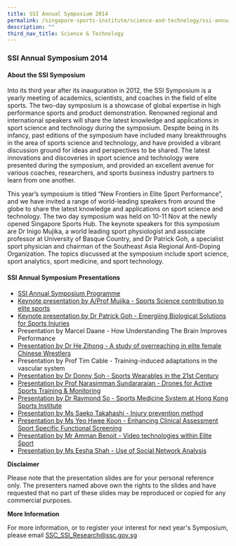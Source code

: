 ```yaml
---
title: SSI Annual Symposium 2014
permalink: /singapore-sports-institute/science-and-technology/ssi-annual-symposium-2014/
description: ""
third_nav_title: Science & Technology
---
```

### **SSI Annual Symposium 2014**

#### **About the SSI Symposium**

Into its third year after its inauguration in 2012, the SSI Symposium is a yearly meeting of academics, scientists, and coaches in the field of elite sports. The two-day symposium is a showcase of global expertise in high performance sports and product demonstration. Renowned regional and international speakers will share the latest knowledge and applications in sport science and technology during the symposium. Despite being in its infancy, past editions of the symposium have included many breakthroughs in the area of sports science and technology, and have provided a vibrant discussion ground for ideas and perspectives to be shared. The latest innovations and discoveries in sport science and technology were presented during the symposium, and provided an excellent avenue for various coaches, researchers, and sports business industry partners to learn from one another.

This year’s symposium is titled “New Frontiers in Elite Sport Performance”, and we have invited a range of world-leading speakers from around the globe to share the latest knowledge and applications on sport science and technology. The two day symposium was held on 10-11 Nov at the newly opened Singapore Sports Hub. The keynote speakers for this symposium are Dr Inigo Mujika, a world leading sport physiologist and associate professor at University of Basque Country, and Dr Patrick Goh, a specialist sport physician and chairman of the Southeast Asia Regional Anti-Doping Organization. The topics discussed at the symposium include sport science, sport analytics, sport medicine, and sport technology.

#### **SSI Annual Symposium Presentations**
* [SSI Annual Symposium Programme](/files/What%20We%20%20Do/Singapore%20Sports%20Institute/Science%20and%20Technology/SSI%20Annual%20Symposium%202014/Annual_SSI_Symposium_2014_Programme_Final.pdf)
* [Keynote presentation by A/Prof Mujika - Sports Science contribution to elite sports](/files/What%20We%20%20Do/Singapore%20Sports%20Institute/Science%20and%20Technology/SSI%20Annual%20Symposium%202014/Global_Trends_on_Sports_Science_Contribution_to_Elite_Sports_by_Inigo_Mujika.pdf)
* [Keynote presentation by Dr Patrick Goh - Emergiing Biological Solutions for Sports Injuries](/files/What%20We%20%20Do/Singapore%20Sports%20Institute/Science%20and%20Technology/SSI%20Annual%20Symposium%202014/Emerging_Biological_Solutions_for_Sports_Injuries__Patrick_Goh.pdf)
* Presentation by Marcel Daane - How Understanding The Brain Improves Performance 
* [Presentation by Dr He Zihong - A study of overreaching in elite female Chinese Wrestlers ](/files/What%20We%20%20Do/Singapore%20Sports%20Institute/Science%20and%20Technology/SSI%20Annual%20Symposium%202014/A_Retrospectively_Longitudinal_Study_of_Overreaching.pdf)
* Presentation by Prof Tim Cable - Training-induced adaptations in the vascular system
* [Presentation by Dr Donny Soh - Sports Wearables in the 21st Century ](/files/What%20We%20%20Do/Singapore%20Sports%20Institute/Science%20and%20Technology/SSI%20Annual%20Symposium%202014/Sports_Wearables_in_the_21st_Century_by_Dr_Donny_Soh.pdf)
* [Presentation by Prof Narasimman Sundararajan - Drones for Active Sports Training & Monitoring ](/files/What%20We%20%20Do/Singapore%20Sports%20Institute/Science%20and%20Technology/SSI%20Annual%20Symposium%202014/AirDrone_for_Active_Sports_Training_and_Monitoring_by_Prof_Narasimman_Sundararajan.pdf)
* [Presentation by Dr Raymond So - Sports Medicine System at Hong Kong Sports Institute ](/files/What%20We%20%20Do/Singapore%20Sports%20Institute/Science%20and%20Technology/SSI%20Annual%20Symposium%202014/Sports_Medicine_System_at_HKSI_by_Dr_Raymond_So.pdf)
* [Presentation by Ms Saeko Takahashi - Injury prevention method](/files/What%20We%20%20Do/Singapore%20Sports%20Institute/Science%20and%20Technology/SSI%20Annual%20Symposium%202014/Injury_Prevention_Method_in_HPG_of_JISS_by_Ms_Saeko_Takahashi.pdf)
* [Presentation by Ms Yeo Hwee Koon - Enhancing Clinical Assessment Sport Specific Functional Screening](/files/What%20We%20%20Do/Singapore%20Sports%20Institute/Science%20and%20Technology/SSI%20Annual%20Symposium%202014/Enhancing_Clinical_Assessment_with_Sport_Specific_Functional_Screening.pdf)
* [Presentation by Mr Amman Benoit - Video technologies within Elite Sport](/files/What%20We%20%20Do/Singapore%20Sports%20Institute/Science%20and%20Technology/SSI%20Annual%20Symposium%202014/Video_technologies_within_Elite_Sport_Benoit_Ammann_SSI.pdf)
* [Presentation by Ms Eesha Shah - Use of Social Network Analysis](/files/What%20We%20%20Do/Singapore%20Sports%20Institute/Science%20and%20Technology/SSI%20Annual%20Symposium%202014/Use_of_Social_Network_Analysis_SNA_to_Drive_Interventions_in_Team_Sports_by_Ms_Eesha_Shah.pdf)

**Disclaimer**

Please note that the presentation slides are for your personal reference only. The presenters named above own the rights to the slides and have requested that no part of these slides may be reproduced or copied for any commercial purposes.

**More Information**

For more information, or to register your interest for next year's Symposium, please email [SSC_SSI_Research@ssc.gov.sg](mailto:SSC_SSI_Research@ssc.gov.sg)
